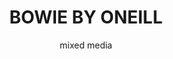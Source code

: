 ---
layout: gallery
title: BOWIE BY ONEILL
subtitle: mixed media
permalink: /illustration11/
desc: An illustration of David Bowie inspired by the work of Terry O'Neill, commissioned by Red Engine Publishing.
pickerImage: /imgs/illustration/bowie-by-oneill/bowie-thumb.jpg
images:
  - desktop: /imgs/illustration/bowie-by-oneill/desktop/bowie-collage-dt.jpg
    mobile: /imgs/illustration/bowie-by-oneill/mobile/bowie-collage-m.jpg
    caption: fashion illustration
  - desktop: /imgs/illustration/bowie-by-oneill/desktop/bowie-screen-dt.jpg
    mobile: /imgs/illustration/bowie-by-oneill/mobile/bowie-screen-m.jpg
    caption: fashion illustration
---